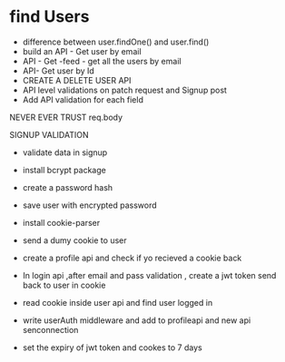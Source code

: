 #  find Users
- difference between user.findOne() and user.find()
- build an  API - Get user by email
- API - Get -feed - get all the users by email
- API- Get user by Id 
- CREATE A DELETE USER API
- API level validations on patch request and Signup post 
- Add API validation for each field


NEVER EVER TRUST req.body

SIGNUP VALIDATION
- validate data in signup 
- install bcrypt package
- create a password hash
- save user with encrypted password

- install cookie-parser
- send a dumy cookie to user
- create a profile api and check if yo recieved a cookie back
- In login api ,after email and pass validation , create a jwt token send back to user in cookie
- read cookie inside user api and find user logged in

- write userAuth middleware and add to profileapi and new api senconnection
- set the expiry of jwt token and cookes to 7 days 